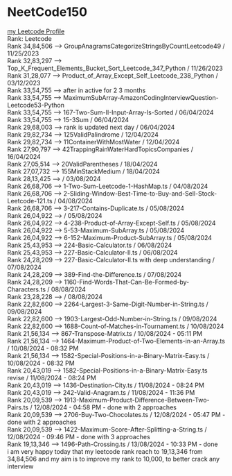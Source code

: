 # NeetCode150

<a href='https://leetcode.com/iamfutureflash/' target='_blank'>my Leetcode Profile</a>  </br>
Rank: Leetcode  </br>
Rank 34,84,506  --> GroupAnagramsCategorizeStringsByCountLeetcode49 / 11/25/2023 </br>
Rank 32,83,297  --> Top_K_Frequent_Elements_Bucket_Sort_Leetcode_347_Python   / 11/26/2023 </br>
Rank 31,28,077  --> Product_of_Array_Except_Self_Leetcode_238_Python  / 03/12/2023 </br>
Rank 33,54,755  --> after in active for 2 3 months </br>
Rank 33,54,755  --> MaximumSubArray-AmazonCodingInterviewQuestion-Leetcode53-Python </br>
Rank 33,54,755  --> 167-Two-Sum-II-Input-Array-Is-Sorted / 06/04/2024 </br>
Rank 33,54,755  --> 15-3Sum / 06/04/2024 </br>
Rank 29,68,003  --> rank is updated next day / 06/04/2024 </br>
Rank 29,82,734  --> 125ValidPalindrome / 12/04/2024 </br>
Rank 29,82,734  --> 11ContainerWithMostWater / 12/04/2024 </br>
Rank 27,90,797  --> 42TrappingRainWaterHardTopicsCompanies / 16/04/2024 </br>
Rank 27,05,514  --> 20ValidParentheses / 18/04/2024 </br>
Rank 27,07,732  --> 155MinStackMedium / 18/04/2024 </br>
Rank 28,13,425  -->                  / 03/08/2024 </br>
Rank 26,68,706  --> 1-Two-Sum-Leetcode-1-HashMap.ts / 04/08/2024 </br>
Rank 26,68,706  --> 2-Sliding-Window-Best-Time-to-Buy-and-Sell-Stock-Leetcode-121.ts / 04/08/2024 </br>
Rank 26,68,706  --> 3-217-Contains-Duplicate.ts / 05/08/2024 </br>
Rank 26,04,922  -->                            / 05/08/2024 </br>
Rank 26,04,922  --> 4-238-Product-of-Array-Except-Self.ts / 05/08/2024 </br>
Rank 26,04,922  --> 5-53-Maximum-SubArray.ts / 05/08/2024 </br>
Rank 26,04,922  --> 6-152-Maximum-Product-SubArray.ts / 05/08/2024 </br>
Rank 25,43,953  --> 224-Basic-Calculator.ts     / 06/08/2024 </br>
Rank 25,43,953  --> 227-Basic-Calculator-II.ts / 06/08/2024 </br>
Rank 24,28,209  --> 227-Basic-Calculator-II.ts with deep understanding / 07/08/2024 </br>
Rank 24,28,209  --> 389-Find-the-Difference.ts / 07/08/2024 </br>
Rank 24,28,209  --> 1160-Find-Words-That-Can-Be-Formed-by-Characters.ts / 08/08/2024 </br>
Rank 23,28,228  -->                                                    / 08/08/2024 </br>
Rank 22,82,600  --> 2264-Largest-3-Same-Digit-Number-in-String.ts     / 09/08/2024 </br>
Rank 22,82,600  --> 1903-Largest-Odd-Number-in-String.ts             / 09/08/2024 </br>
Rank 22,82,600  --> 1688-Count-of-Matches-in-Tournament.ts          / 10/08/2024 </br>
Rank 21,56,134  --> 867-Transpose-Matrix.ts                        / 10/08/2024 - 05:11 PM </br>
Rank 21,56,134  --> 1464-Maximum-Product-of-Two-Elements-in-an-Array.ts / 10/08/2024 - 08:32 PM </br>
Rank 21,56,134  --> 1582-Special-Positions-in-a-Binary-Matrix-Easy.ts  / 10/08/2024 - 08:32 PM </br>
Rank 20,43,019  --> 1582-Special-Positions-in-a-Binary-Matrix-Easy.ts revise  / 11/08/2024 - 08:24 PM </br>
Rank 20,43,019  --> 1436-Destination-City.ts  / 11/08/2024 - 08:24 PM </br>
Rank 20,43,019  --> 242-Valid-Anagram.ts  / 11/08/2024 - 11:36 PM </br>
Rank 20,09,539  --> 1913-Maximum-Product-Difference-Between-Two-Pairs.ts  / 12/08/2024 - 04:58 PM - done with 2 approaches </br>
Rank 20,09,539  --> 2706-Buy-Two-Chocolates.ts  / 12/08/2024 - 05:47 PM - done with 2 approaches </br>
Rank 20,09,539  --> 1422-Maximum-Score-After-Splitting-a-String.ts  / 12/08/2024 - 09:46 PM - done with 3 approaches </br>
Rank 19,13,346  --> 1496-Path-Crossing.ts  / 13/08/2024 - 10:33 PM - done </br>
i am very happy today that my leetcode rank reach to 19,13,346 from 34,84,506 and my aim is to improve my rank to 10,000, to better crack any interview